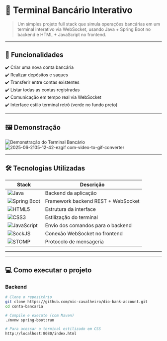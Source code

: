 # 🏦 Terminal Bancário Interativo

> Um simples projeto full stack que simula operações bancárias em um terminal interativo via WebSocket, usando Java + Spring Boot no backend e HTML + JavaScript no frontend.

---

## 🚀 Funcionalidades

✔️ Criar uma nova conta bancária  
✔️ Realizar depósitos e saques  
✔️ Transferir entre contas existentes  
✔️ Listar todas as contas registradas  
✔️ Comunicação em tempo real via WebSocket  
✔️ Interface estilo terminal retrô (verde no fundo preto)  

---

## 🖼️ Demonstração

![Demonstração do Terminal Bancário](./assets/demo-terminal.gif)
![2025-06-2105-12-42-ezgif com-video-to-gif-converter](https://github.com/user-attachments/assets/622d1de0-38e9-4798-b810-2aee40a673a0)

---

## 🛠️ Tecnologias Utilizadas

| Stack        | Descrição                         |
|--------------|-----------------------------------|
| ![Java](https://img.shields.io/badge/Java-ED8B00?style=flat&logo=java&logoColor=white) | Backend da aplicação |
| ![Spring Boot](https://img.shields.io/badge/Spring%20Boot-6DB33F?style=flat&logo=spring-boot&logoColor=white) | Framework backend REST + WebSocket |
| ![HTML5](https://img.shields.io/badge/HTML5-E34F26?style=flat&logo=html5&logoColor=white) | Estrutura da interface |
| ![CSS3](https://img.shields.io/badge/CSS3-1572B6?style=flat&logo=css3&logoColor=white) | Estilização do terminal |
| ![JavaScript](https://img.shields.io/badge/JavaScript-F7DF1E?style=flat&logo=javascript&logoColor=black) | Envio dos comandos para o backend |
| ![SockJS](https://img.shields.io/badge/SockJS-BF4F4F?style=flat&logoColor=white) | Conexão WebSocket no frontend |
| ![STOMP](https://img.shields.io/badge/STOMP-6DB33F?style=flat&logoColor=white) | Protocolo de mensageria |

---
---

## 💻 Como executar o projeto

### Backend

```bash
# Clone o repositório
git clone https://github.com/nic-cavalheiro/dio-bank-account.git
cd conta-bancaria

# Compile e execute (com Maven)
./mvnw spring-boot:run

# Para acessar o terminal estilizado em CSS
http://localhost:8080/index.html

